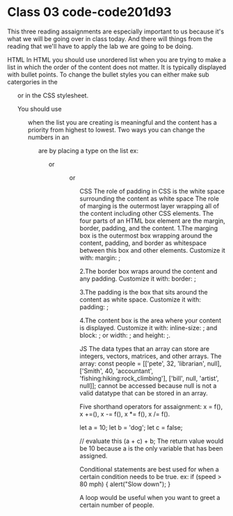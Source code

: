 # Class 03 code-code201d93

This three reading assaignments are especially important to us because it's what we will be going over in class today. And there will things from the reading that we'll have to apply the lab we are going to be doing.

HTML
In HTML you should use unordered list when you are trying to make a list in which the order of the content does not matter. It is typically displayed with bullet points.
To change the bullet styles you can either make sub catergories in the <ul> or in the CSS stylesheet.

You should use <ol> when the list you are creating is meaningful and the content has a priority from highest to lowest. 
Two ways you can change the numbers in an <ol> are by placing a type on the list ex:
<ol type="i"> or <ol type="a">
<ol type="I"> or <ol type="A">

CSS
The role of padding in CSS is the white space surrounding the content as white space
The role of marging is the outermost layer wrapping all of the content including other CSS elements.
The four parts of an HTML box element are the margin, border, padding, and the content.
1.The marging box is the outermost box wrapping around the content, padding, and border as whitespace between this box and other elements. Customize it with: margin: ;

2.The border box wraps around the content and any padding. Customize it with: border: ;

3.The padding is the box that sits around the content as white space. Customize it with: padding: ;

4.The content box is the area where your content is displayed. Customize it with: inline-size: ; and block: ; or width: ; and height: ;.

JS
The data types that an array can store are integers, vectors, matrices, and other arrays.
The array:
const people = [['pete', 32, 'librarian', null], ['Smith', 40, 'accountant', 'fishing:hiking:rock_climbing'], ['bill', null, 'artist', null]]; cannot be accessed because null is not a valid datatype that can be stored in an array. 

Five shorthand operators for assaignment: x = f(), x +=(), x -= f(), x *= f(), x /= f().

let a = 10;
 let b = 'dog';
 let c = false;

 // evaluate this
 (a + c) + b;
 The return value would be 10 because a is the only variable that has been assigned.

 Conditional statements are best used for when a certain condition needs to be true. ex: if (speed > 80 mph) {
  alert("Slow down");
 }

 A loop would be useful when you want to greet a certain number of people.